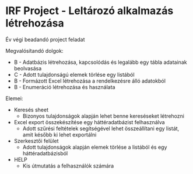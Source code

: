 # IRF Project - Leltározó alkalmazás létrehozása
Év végi beadandó project feladat

Megvalósítandó dolgok: 
* B -  Adatbázis létrehozása, kapcsolódás és legalább egy tábla adatainak beolvasása
* C -  Adott tulajdonságú elemek törlése egy listából
* B -  Formázott Excel létrehozása a rendelkezésre álló adatokból
* B -  Enumeráció létrehozása és használata

Elemei:
* Keresés sheet
  * Bizonyos tulajdonságok alapján lehet benne kereséseket létrehozni
* Excel export összekészítése egy háttéradatbázist felhasználva
  * Adott szűrési feltételek segítségével lehet összeállítani egy listát, amit később ki lehet exportálni
* Szerkesztői felület
  * Adott tulajdonságok alapján elemek törlése a listából és egy háttéradatbázisból
* HELP
  * Kis útmutatás a felhasználók számára



